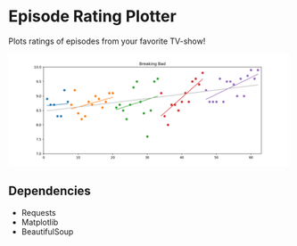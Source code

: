 # Episode Rating Plotter
Plots ratings of episodes from your favorite TV-show!

![:)](Breaking_Bad_plot.png)

## Dependencies
- Requests
- Matplotlib
- BeautifulSoup
